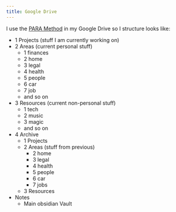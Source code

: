 ```yaml
---
title: Google Drive
---
```


I use the [PARA Method](https://fortelabs.com/blog/para/) in my Google Drive so I structure looks like:

- 1 Projects (stuff I am currently working on)
- 2 Areas (current personal stuff)
  - 1 finances
  - 2 home
  - 3 legal
  - 4 health
  - 5 people
  - 6 car
  - 7 job
  - and so on
- 3 Resources (current non-personal stuff)
  - 1 tech
  - 2 music
  - 3 magic
  - and so on
- 4 Archive
  - 1 Projects
  - 2 Areas (stuff from previous)
    - 2 home
    - 3 legal
    - 4 health
    - 5 people
    - 6 car
    - 7 jobs
  - 3 Resources
- Notes
  - Main obsidian Vault
